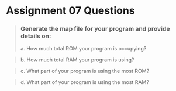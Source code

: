 # Assignment 07 Questions

>### Generate the map file for your program and provide details on:
>a. How much total ROM your program is occupying?


>b. How much total RAM your program is using?


>c. What part of your program is using the most ROM?


>d. What part of your program is using the most RAM?